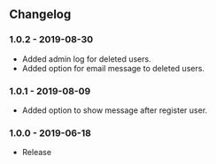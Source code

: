## Changelog

### 1.0.2 - 2019-08-30

- Added admin log for deleted users.
- Added option for email message to deleted users.


### 1.0.1 - 2019-08-09

- Added option to show message after register user.

### 1.0.0 - 2019-06-18

- Release
